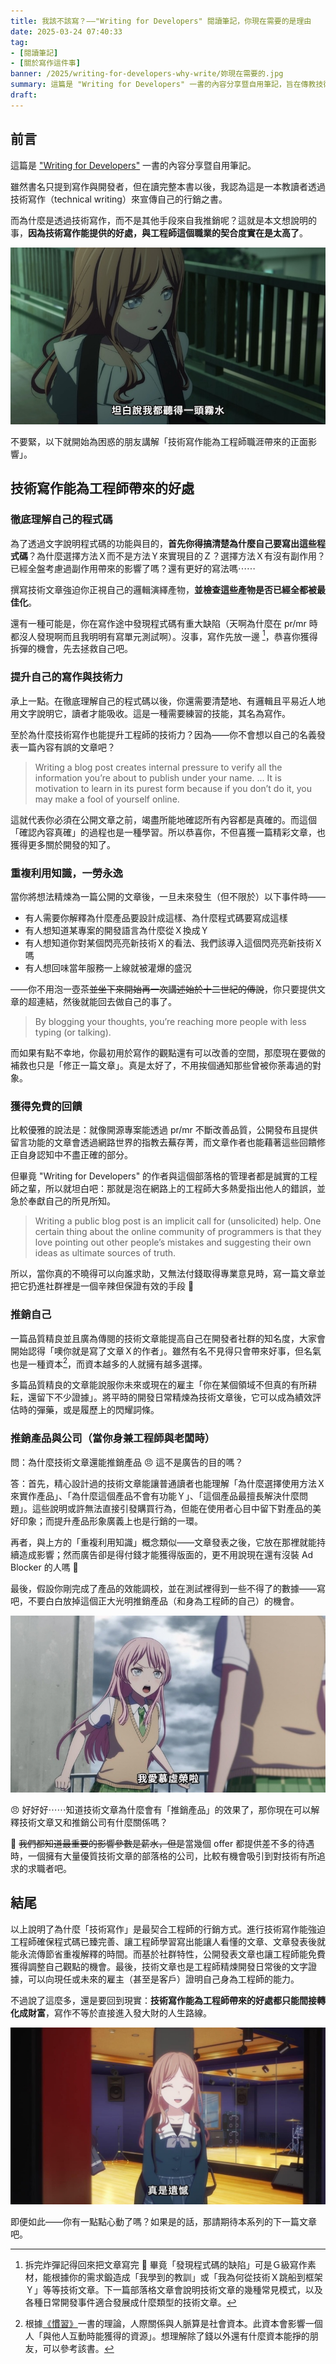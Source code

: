 ```yaml
---
title: 我該不該寫？——"Writing for Developers" 閱讀筆記，你現在需要的是理由
date: 2025-03-24 07:40:33
tag:
- [閱讀筆記]
- [關於寫作這件事]
banner: /2025/writing-for-developers-why-write/妳現在需要的.jpg
summary: 這篇是 "Writing for Developers" 一書的內容分享暨自用筆記，旨在傳教技術寫作能為工程師帶來的好處。如果你還需要一些理由來說服自己開始技術寫作，那就委身於這篇文章吧。
draft: 
---
```


## 前言

這篇是 ["Writing for Developers"](https://www.manning.com/books/writing-for-developers) 一書的內容分享暨自用筆記。

雖然書名只提到寫作與開發者，但在讀完整本書以後，我認為這是一本教讀者透過技術寫作（technical writing）來宣傳自己的行銷之書。

而為什麼是透過技術寫作，而不是其他手段來自我推銷呢？這就是本文想說明的事，**因為技術寫作能提供的好處，與工程師這個職業的契合度實在是太高了**。

![坦白說我都聽得一頭霧水](/2025/writing-for-developers-why-write/坦白說我都聽得一頭霧水.jpg)

不要緊，以下就開始為困惑的朋友講解「技術寫作能為工程師職涯帶來的正面影響」。

## 技術寫作能為工程師帶來的好處

### 徹底理解自己的程式碼

為了透過文字說明程式碼的功能與目的，**首先你得搞清楚為什麼自己要寫出這些程式碼**？為什麼選擇方法Ｘ而不是方法Ｙ來實現目的Ｚ？選擇方法Ｘ有沒有副作用？已經全盤考慮過副作用帶來的影響了嗎？還有更好的寫法嗎⋯⋯

撰寫技術文章強迫你正視自己的邏輯演繹產物，**並檢查這些產物是否已經全都被最佳化**。

還有一種可能是，你在寫作途中發現程式碼有重大缺陷（天啊為什麼在 pr/mr 時都沒人發現啊而且我明明有寫單元測試啊）。沒事，寫作先放一邊 [^1]，恭喜你獲得拆彈的機會，先去拯救自己吧。

### 提升自己的寫作與技術力

承上一點。在徹底理解自己的程式碼以後，你還需要清楚地、有邏輯且平易近人地用文字說明它，讀者才能吸收。這是一種需要練習的技能，其名為寫作。

至於為什麼技術寫作也能提升工程師的技術力？因為——你不會想以自己的名義發表一篇內容有誤的文章吧？

> Writing a blog post creates internal pressure to verify all the information you’re about to publish under your name. ... It is motivation to learn in its purest form because if you don’t do it, you may make a fool of yourself online.

這就代表你必須在公開文章之前，竭盡所能地確認所有內容都是真確的。而這個「確認內容真確」的過程也是一種學習。所以恭喜你，不但喜獲一篇精彩文章，也獲得更多關於開發的知了。

### 重複利用知識，一勞永逸

當你將想法精煉為一篇公開的文章後，一旦未來發生（但不限於）以下事件時——

- 有人需要你解釋為什麼產品要設計成這樣、為什麼程式碼要寫成這樣
- 有人想知道某專案的開發語言為什麼從Ｘ換成Ｙ
- 有人想知道你對某個閃亮亮新技術Ｘ的看法、我們該導入這個閃亮亮新技術Ｘ嗎
- 有人想回味當年服務一上線就被灌爆的盛況

——你不用泡一壺茶~~並坐下來開始再一次講述始於十二世紀的傳說~~，你只要提供文章的超連結，然後就能回去做自己的事了。

> By blogging your thoughts, you’re reaching more people with less typing (or talking).

而如果有點不幸地，你最初用於寫作的觀點還有可以改善的空間，那麼現在要做的補救也只是「修正一篇文章」。真是太好了，不用挨個通知那些曾被你荼毒過的對象。

### 獲得免費的回饋

比較優雅的說法是：就像開源專案能透過 pr/mr 不斷改善品質，公開發布且提供留言功能的文章會透過網路世界的指教去蕪存菁，而文章作者也能藉著這些回饋修正自身認知中不盡正確的部分。

但畢竟 "Writing for Developers" 的作者與這個部落格的管理者都是誠實的工程師之輩，所以就坦白吧：那就是泡在網路上的工程師大多熱愛指出他人的錯誤，並急於奉獻自己的所見所知。

> Writing a public blog post is an implicit call for (unsolicited) help. One certain thing about the online community of programmers is that they love pointing out other people’s mistakes and suggesting their own ideas as ultimate sources of truth.

所以，當你真的不曉得可以向誰求助，又無法付錢取得專業意見時，寫一篇文章並把它扔進社群裡是一個辛辣但保證有效的手段 🌚

### 推銷自己

一篇品質精良並且廣為傳閱的技術文章能提高自己在開發者社群的知名度，大家會開始認得「噢你就是寫了文章Ｘ的作者」。雖然有名不見得只會帶來好事，但名氣也是一種資本[^2]，而資本越多的人就擁有越多選擇。

多篇品質精良的文章能說服你未來或現在的雇主「你在某個領域不但真的有所耕耘，還留下不少證據」。將平時的開發日常精煉為技術文章後，它可以成為績效評估時的彈藥，或是履歷上的閃耀詞條。

### 推銷產品與公司（當你身兼工程師與老闆時）

問：為什麼技術文章還能推銷產品 😠 這不是廣告的目的嗎？

答：首先，精心設計過的技術文章能讓普通讀者也能理解「為什麼選擇使用方法Ｘ來實作產品」、「為什麼這個產品不會有功能Ｙ」、「這個產品最擅長解決什麼問題」。這些說明或許無法直接引發購買行為，但能在使用者心目中留下對產品的美好印象；而提升產品形象廣義上也是行銷的一環。

再者，與上方的「重複利用知識」概念類似——文章發表之後，它放在那裡就能持續造成影響；然而廣告卻是得付錢才能獲得版面的，更不用說現在還有沒裝 Ad Blocker 的人嗎 🌚

最後，假設你剛完成了產品的效能調校，並在測試裡得到一些不得了的數據——寫吧，不要白白放掉這個正大光明推銷產品（和身為工程師的自己）的機會。

![適度愛慕虛榮有助行銷](/2025/writing-for-developers-why-write/我愛慕虛榮啦.jpg)

😠 好好好⋯⋯知道技術文章為什麼會有「推銷產品」的效果了，那你現在可以解釋技術文章又和推銷公司有什麼關係嗎？

🌚 ~~我們都知道最重要的影響參數是薪水，但是~~當幾個 offer 都提供差不多的待遇時，一個擁有大量優質技術文章的部落格的公司，比較有機會吸引到對技術有所追求的求職者吧。

## 結尾

以上說明了為什麼「技術寫作」是最契合工程師的行銷方式。進行技術寫作能強迫工程師確保程式碼已臻完善、讓工程師學習寫出能讓人看懂的文章、文章發表後就能永流傳節省重複解釋的時間。而基於社群特性，公開發表文章也讓工程師能免費獲得調整自己觀點的機會。最後，技術文章也是工程師精煉開發日常後的文字證據，可以向現任或未來的雇主（甚至是客戶）證明自己身為工程師的能力。

不過說了這麼多，還是要回到現實：**技術寫作能為工程師帶來的好處都只能間接轉化成財富**，寫作不等於直接進入發大財的人生路線。

![真是遺憾](/2025/writing-for-developers-why-write/真是遺憾.jpg)

即便如此——你有一點點心動了嗎？如果是的話，那請期待本系列的下一篇文章吧。

[^1]: 拆完炸彈記得回來把文章寫完 🌚 畢竟「發現程式碼的缺陷」可是Ｇ級寫作素材，能根據你的需求鍛造成「我學到的教訓」或「我為何從技術Ｘ跳船到框架Ｙ」等等技術文章。下一篇部落格文章會說明技術文章的幾種常見模式，以及各種日常開發事件適合發展成什麼類型的技術文章。

[^2]: 根據[《慣習》](https://moo.im/a/fpKOYZ)一書的理論，人際關係與人脈算是社會資本。此資本會影響一個人「與他人互動時能獲得的資源」。想理解除了錢以外還有什麼資本能掙的朋友，可以參考該書。
